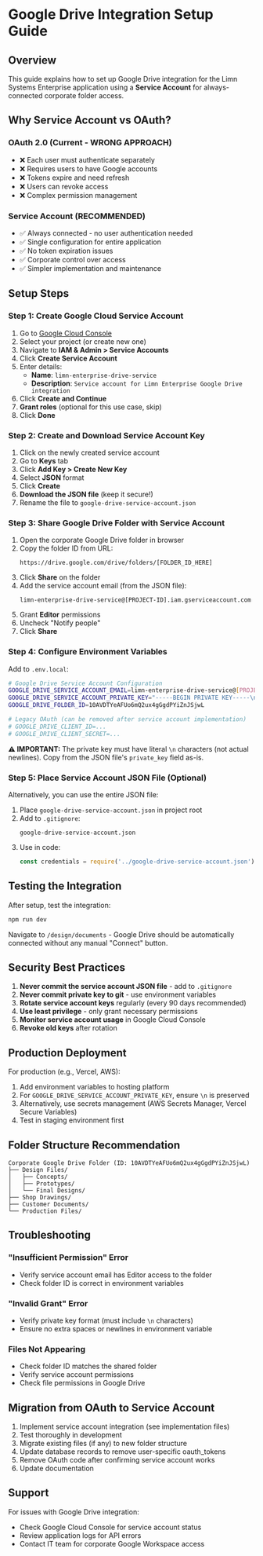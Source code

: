 # Google Drive Integration Setup Guide

## Overview
This guide explains how to set up Google Drive integration for the Limn Systems Enterprise application using a **Service Account** for always-connected corporate folder access.

## Why Service Account vs OAuth?

### OAuth 2.0 (Current - WRONG APPROACH)
- ❌ Each user must authenticate separately
- ❌ Requires users to have Google accounts
- ❌ Tokens expire and need refresh
- ❌ Users can revoke access
- ❌ Complex permission management

### Service Account (RECOMMENDED)
- ✅ Always connected - no user authentication needed
- ✅ Single configuration for entire application
- ✅ No token expiration issues
- ✅ Corporate control over access
- ✅ Simpler implementation and maintenance

## Setup Steps

### Step 1: Create Google Cloud Service Account

1. Go to [Google Cloud Console](https://console.cloud.google.com/)
2. Select your project (or create new one)
3. Navigate to **IAM & Admin > Service Accounts**
4. Click **Create Service Account**
5. Enter details:
   - **Name**: `limn-enterprise-drive-service`
   - **Description**: `Service account for Limn Enterprise Google Drive integration`
6. Click **Create and Continue**
7. **Grant roles** (optional for this use case, skip)
8. Click **Done**

### Step 2: Create and Download Service Account Key

1. Click on the newly created service account
2. Go to **Keys** tab
3. Click **Add Key > Create New Key**
4. Select **JSON** format
5. Click **Create**
6. **Download the JSON file** (keep it secure!)
7. Rename the file to `google-drive-service-account.json`

### Step 3: Share Google Drive Folder with Service Account

1. Open the corporate Google Drive folder in browser
2. Copy the folder ID from URL:
   ```
   https://drive.google.com/drive/folders/[FOLDER_ID_HERE]
   ```
3. Click **Share** on the folder
4. Add the service account email (from the JSON file):
   ```
   limn-enterprise-drive-service@[PROJECT-ID].iam.gserviceaccount.com
   ```
5. Grant **Editor** permissions
6. Uncheck "Notify people"
7. Click **Share**

### Step 4: Configure Environment Variables

Add to `.env.local`:

```bash
# Google Drive Service Account Configuration
GOOGLE_DRIVE_SERVICE_ACCOUNT_EMAIL=limn-enterprise-drive-service@[PROJECT-ID].iam.gserviceaccount.com
GOOGLE_DRIVE_SERVICE_ACCOUNT_PRIVATE_KEY="-----BEGIN PRIVATE KEY-----\n[KEY_HERE]\n-----END PRIVATE KEY-----\n"
GOOGLE_DRIVE_FOLDER_ID=10AVDTYeAFUo6mQ2ux4gGgdPYiZnJSjwL

# Legacy OAuth (can be removed after service account implementation)
# GOOGLE_DRIVE_CLIENT_ID=...
# GOOGLE_DRIVE_CLIENT_SECRET=...
```

**⚠️ IMPORTANT:** The private key must have literal `\n` characters (not actual newlines). Copy from the JSON file's `private_key` field as-is.

### Step 5: Place Service Account JSON File (Optional)

Alternatively, you can use the entire JSON file:

1. Place `google-drive-service-account.json` in project root
2. Add to `.gitignore`:
   ```
   google-drive-service-account.json
   ```
3. Use in code:
   ```typescript
   const credentials = require('../google-drive-service-account.json');
   ```

## Testing the Integration

After setup, test the integration:

```bash
npm run dev
```

Navigate to `/design/documents` - Google Drive should be automatically connected without any manual "Connect" button.

## Security Best Practices

1. **Never commit the service account JSON file** - add to `.gitignore`
2. **Never commit private key to git** - use environment variables
3. **Rotate service account keys** regularly (every 90 days recommended)
4. **Use least privilege** - only grant necessary permissions
5. **Monitor service account usage** in Google Cloud Console
6. **Revoke old keys** after rotation

## Production Deployment

For production (e.g., Vercel, AWS):

1. Add environment variables to hosting platform
2. For `GOOGLE_DRIVE_SERVICE_ACCOUNT_PRIVATE_KEY`, ensure `\n` is preserved
3. Alternatively, use secrets management (AWS Secrets Manager, Vercel Secure Variables)
4. Test in staging environment first

## Folder Structure Recommendation

```
Corporate Google Drive Folder (ID: 10AVDTYeAFUo6mQ2ux4gGgdPYiZnJSjwL)
├── Design Files/
│   ├── Concepts/
│   ├── Prototypes/
│   └── Final Designs/
├── Shop Drawings/
├── Customer Documents/
└── Production Files/
```

## Troubleshooting

### "Insufficient Permission" Error
- Verify service account email has Editor access to the folder
- Check folder ID is correct in environment variables

### "Invalid Grant" Error
- Verify private key format (must include `\n` characters)
- Ensure no extra spaces or newlines in environment variable

### Files Not Appearing
- Check folder ID matches the shared folder
- Verify service account permissions
- Check file permissions in Google Drive

## Migration from OAuth to Service Account

1. Implement service account integration (see implementation files)
2. Test thoroughly in development
3. Migrate existing files (if any) to new folder structure
4. Update database records to remove user-specific oauth_tokens
5. Remove OAuth code after confirming service account works
6. Update documentation

## Support

For issues with Google Drive integration:
- Check Google Cloud Console for service account status
- Review application logs for API errors
- Contact IT team for corporate Google Workspace access
